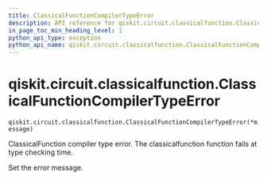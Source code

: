 ```yaml
---
title: ClassicalFunctionCompilerTypeError
description: API reference for qiskit.circuit.classicalfunction.ClassicalFunctionCompilerTypeError
in_page_toc_min_heading_level: 1
python_api_type: exception
python_api_name: qiskit.circuit.classicalfunction.ClassicalFunctionCompilerTypeError
---
```


<span id="qiskit-circuit-classicalfunction-classicalfunctioncompilertypeerror" />

# qiskit.circuit.classicalfunction.ClassicalFunctionCompilerTypeError

<span id="qiskit.circuit.classicalfunction.ClassicalFunctionCompilerTypeError" />

`qiskit.circuit.classicalfunction.ClassicalFunctionCompilerTypeError(*message)`

ClassicalFunction compiler type error. The classicalfunction function fails at type checking time.

Set the error message.

